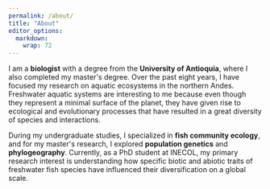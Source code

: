 ```yaml
---
permalink: /about/
title: "About"
editor_options: 
  markdown: 
    wrap: 72
---
```


I am a **biologist** with a degree from the **University of Antioquia**, where I also completed my master's degree. Over the past eight years, I have focused my research on aquatic ecosystems in the northern Andes. Freshwater aquatic systems are interesting to me because even though they represent a minimal surface of the planet, they have given rise to ecological and evolutionary processes that have resulted in a great diversity of species and interactions.

During my undergraduate studies, I specialized in **fish community ecology**, and for my master's research, I explored **population genetics** and **phylogeography**. Currently, as a PhD student at INECOL, my primary research interest is understanding how specific biotic and abiotic traits of freshwater fish species have influenced their diversification on a global scale.

